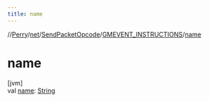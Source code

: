 ```yaml
---
title: name
---
```

//[Perry](../../../../index.html)/[net](../../index.html)/[SendPacketOpcode](../index.html)/[GMEVENT_INSTRUCTIONS](index.html)/[name](name.html)



# name



[jvm]\
val [name](name.html): [String](https://kotlinlang.org/api/latest/jvm/stdlib/kotlin/-string/index.html)




